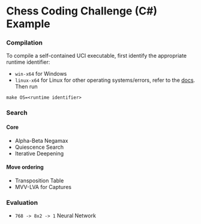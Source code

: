 # Chess Coding Challenge (C#) Example

### Compilation
To compile a self-contained UCI executable, first identify the appropriate runtime identifier:
- `win-x64` for Windows
- `linux-x64` for Linux
for other operating systems/errors, refer to the [docs](https://learn.microsoft.com/en-us/dotnet/core/rid-catalog).
Then run
```
make OS=<runtime identifier>
```

### Search

#### Core
- Alpha-Beta Negamax
- Quiescence Search
- Iterative Deepening

#### Move ordering
- Transposition Table
- MVV-LVA for Captures

### Evaluation
- `768 -> 8x2 -> 1` Neural Network
